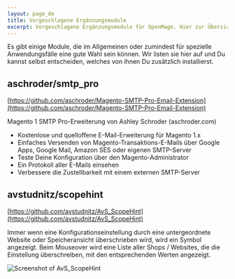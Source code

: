 ```yaml
---
layout: page_de
title: Vorgeschlagene Ergänzungsmodule 
excerpt: Vorgeschlagene Ergänzungsmodule für OpenMage. Hier zur Übersicht der einzelnen Module!
---
```


Es gibt einige Module, die im Allgemeinen oder zumindest für spezielle Anwendungsfälle eine gute Wahl sein können. 
Wir listen sie hier auf und Du kannst selbst entscheiden, welches von ihnen Du zusätzlich installierst.


## aschroder/smtp_pro

[https://github.com/aschroder/Magento-SMTP-Pro-Email-Extension](https://github.com/aschroder/Magento-SMTP-Pro-Email-Extension)

Magento 1 SMTP Pro-Erweiterung von Ashley Schroder (aschroder.com)

- Kostenlose und quelloffene E-Mail-Erweiterung für Magento 1.x
- Einfaches Versenden von Magento-Transaktions-E-Mails über Google Apps, Google Mail, Amazon SES oder eigenen SMTP-Server
- Teste Deine Konfiguration über den Magento-Administrator
- Ein Protokoll aller E-Mails einsehen
- Verbessere die Zustellbarkeit mit einem externen SMTP-Server


## avstudnitz/scopehint

[https://github.com/avstudnitz/AvS_ScopeHint](https://github.com/avstudnitz/AvS_ScopeHint)

Immer wenn eine Konfigurationseinstellung durch eine untergeordnete Website oder Speicheransicht überschrieben wird, wird ein Symbol angezeigt. 
Beim Mouseover wird eine Liste aller Shops / Websites, die die Einstellung überschreiben, mit den entsprechenden Werten angezeigt.

![Screenshot of AvS_ScopeHint](/images/AvS_ScopeHint.png)
